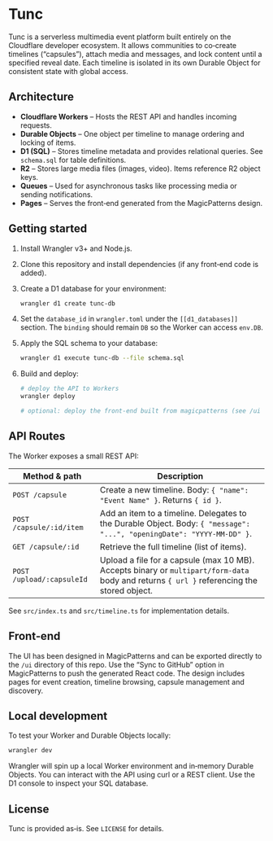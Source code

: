 # Tunc

Tunc is a serverless multimedia event platform built entirely on the Cloudflare developer ecosystem. It allows communities to co‑create timelines (“capsules”), attach media and messages, and lock content until a specified reveal date. Each timeline is isolated in its own Durable Object for consistent state with global access.

## Architecture

* **Cloudflare Workers** – Hosts the REST API and handles incoming requests.
* **Durable Objects** – One object per timeline to manage ordering and locking of items.
* **D1 (SQL)** – Stores timeline metadata and provides relational queries. See `schema.sql` for table definitions.
* **R2** – Stores large media files (images, video). Items reference R2 object keys.
* **Queues** – Used for asynchronous tasks like processing media or sending notifications.
* **Pages** – Serves the front‑end generated from the MagicPatterns design.

## Getting started

1. Install Wrangler v3+ and Node.js.
2. Clone this repository and install dependencies (if any front‑end code is added).
3. Create a D1 database for your environment:

   ```bash
   wrangler d1 create tunc-db
   ```

4. Set the `database_id` in `wrangler.toml` under the `[[d1_databases]]` section. The `binding` should remain `DB` so the Worker can access `env.DB`.
5. Apply the SQL schema to your database:

   ```bash
   wrangler d1 execute tunc-db --file schema.sql
   ```

6. Build and deploy:

   ```bash
   # deploy the API to Workers
   wrangler deploy

   # optional: deploy the front‑end built from magicpatterns (see /ui directory when exported)
   ```

## API Routes

The Worker exposes a small REST API:

| Method & path            | Description                                 |
|--------------------------|---------------------------------------------|
| `POST /capsule`          | Create a new timeline. Body: `{ "name": "Event Name" }`. Returns `{ id }`. |
| `POST /capsule/:id/item` | Add an item to a timeline. Delegates to the Durable Object. Body: `{ "message": "...", "openingDate": "YYYY-MM-DD" }`. |
| `GET /capsule/:id`       | Retrieve the full timeline (list of items). |
| `POST /upload/:capsuleId` | Upload a file for a capsule (max 10 MB). Accepts binary or `multipart/form-data` body and returns `{ url }` referencing the stored object. |

See `src/index.ts` and `src/timeline.ts` for implementation details.

## Front‑end

The UI has been designed in MagicPatterns and can be exported directly to the `/ui` directory of this repo. Use the “Sync to GitHub” option in MagicPatterns to push the generated React code. The design includes pages for event creation, timeline browsing, capsule management and discovery.

## Local development

To test your Worker and Durable Objects locally:

```bash
wrangler dev
```

Wrangler will spin up a local Worker environment and in‑memory Durable Objects. You can interact with the API using curl or a REST client. Use the D1 console to inspect your SQL database.

## License

Tunc is provided as‑is. See `LICENSE` for details.
